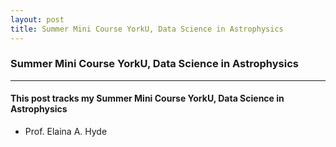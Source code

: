 ```yaml
---
layout: post
title: Summer Mini Course YorkU, Data Science in Astrophysics
---
```

### Summer Mini Course YorkU, Data Science in Astrophysics

----------------
#### This post tracks my Summer Mini Course YorkU, Data Science in Astrophysics

* Prof. Elaina A. Hyde

